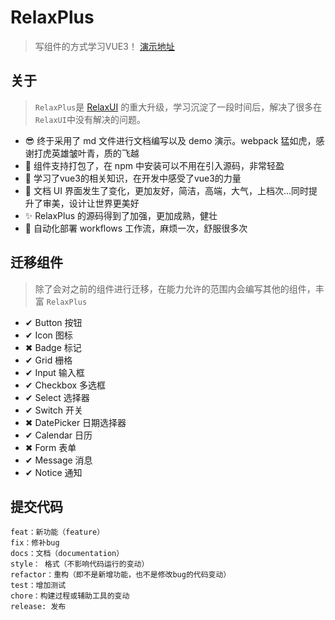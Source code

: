 # RelaxPlus 

> 写组件的方式学习VUE3！  [演示地址](https://bsie.gitee.io/relaxplus/#/button)


## 关于
> `RelaxPlus`是 [RelaxUI](https://yanghuanrong.github.io/RelaxUI/docs/) 的重大升级，学习沉淀了一段时间后，解决了很多在`RelaxUI`中没有解决的问题。 

- 😎 终于采用了 md 文件进行文档编写以及 demo 演示。webpack 猛如虎，感谢打虎英雄皱叶青，质的飞越
- 🔨 组件支持打包了，在 npm 中安装可以不用在引入源码，非常轻盈
- 👀 学习了vue3的相关知识，在开发中感受了vue3的力量
- 💖 文档 UI 界面发生了变化，更加友好，简洁，高端，大气，上档次...同时提升了审美，设计让世界更美好
- ✨ RelaxPlus 的源码得到了加强，更加成熟，健壮
- 🚀 自动化部署 workflows 工作流，麻烦一次，舒服很多次


## 迁移组件
> 除了会对之前的组件进行迁移，在能力允许的范围内会编写其他的组件，丰富 `RelaxPlus`
- ✔ Button 按钮
- ✔ Icon 图标
- ✖ Badge 标记
- ✔ Grid 栅格
- ✔ Input 输入框
- ✔ Checkbox 多选框
- ✔ Select 选择器
- ✔ Switch 开关
- ✖ DatePicker 日期选择器
- ✔ Calendar 日历
- ✖ Form 表单
- ✔ Message 消息
- ✔ Notice 通知

## 提交代码
```
feat：新功能（feature）
fix：修补bug
docs：文档（documentation）
style： 格式（不影响代码运行的变动）
refactor：重构（即不是新增功能，也不是修改bug的代码变动）
test：增加测试
chore：构建过程或辅助工具的变动
release: 发布
```

